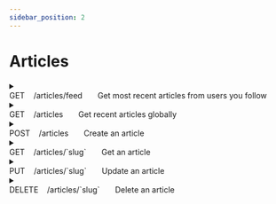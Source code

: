```yaml
---
sidebar_position: 2
---
```



#  Articles

<details>
  <summary>
    <div>
       <span style={{ fontWeight: 'bold', color: '#0096FF' }}>GET</span>&nbsp; &nbsp; /articles/feed &nbsp; &nbsp; &nbsp; Get most recent articles from users you follow
    </div>
  </summary>
  
  **Parameters:**
  | Name                                       | Description                                                                       |
  | ------------------------------------------ | --------------------------------------------------------------------------------- |
  | `offset` <h6>integer</h6> <h6>(query)</h6> | <h6>The number of items to skip before starting to collect the result set.</h6> 2 |
  | `limit` <h6>integer</h6> <h6>(query)</h6>  | <h6>The numbers of items to return.</h6> 3                                        |

  **Responses:**

  **Curl:**
  ```bash
  curl -X 'GET' \
    'http://localhost:3000/api/articles/feed?offset=2&limit=3' \
    -H 'accept: */*' \
    -H 'Authorization: Bearer eyJhbGciOiJIUzI1NiIsInR5cCI6IkpXVCJ9.eyJpZCI6ImNsc3QxZDJ3czAwMDA2M3hiZTVsZHFsOHoiLCJpYXQiOjE3MDg1MTIxMDV9.9Ar6eoPvWM1ydXFwhsrUy2lHIhoLG5AnskFzAvd9sm4'
  ```

  **Request URL:**
  
  http://localhost:3000/api/articles/feed?offset=2&limit=3

  **Server response:**
  | Code | Details        |
  | ---- | -------------- |
  | 200  | See JSON below |

  ```json
  {
    "articles": 
    [
        {
            "slug": "connecting-the-port-wont-do-anything-we-need-to-program-the-haptic-RSS-pixel!-120833",
            "title": "connecting the port wont do anything, we need to program the haptic RSS pixel!",
            "description": "Ea hic voluptatum omnis dolorum pariatur sed illo ea. Praesentium veniam vitae pariatur quae. Optio aspernatur aut ut recusandae.",
            "body": "Qui corrupti at eius cumque adipisci ut sunt voluptates ab. Ut atque harum inventore natus facere sed molestiae.\\nQuia aliquid ut.\\nAnimi sunt rem et sit ullam dolorem ab consequatur modi. Debitis facilis dolorum maiores aut et.\\nEa voluptas magnam deserunt at ut sunt voluptatem.\\nEt voluptatem voluptatem.\\nUt est fugiat magnam. Consequatur odit voluptatem qui.\\nQui quis sequi vel corrupti asperiores soluta rerum.\\nIusto at id quod reiciendis. Voluptatum tempora voluptas est odio iure odio dolorem.\\nVoluptatum est deleniti explicabo explicabo harum provident quis molestiae. Ut atque harum inventore natus facere sed molestiae.\\nQuia aliquid ut.\\nAnimi sunt rem et sit ullam dolorem ab consequatur modi. Officia vero fugiat sit praesentium fugiat id cumque.\\nEt iste amet dolores molestiae quo dignissimos recusandae.\\nAliquam explicabo facilis asperiores ea optio.\\nExplicabo ut quia harum corrupti omnis.\\nOmnis sit mollitia qui dolorem ipsam sed aut. Ipsa cumque ad repellat qui libero quia impedit fugiat.\\nExcepturi ut vitae recusandae eos quisquam et voluptatem.\\nNeque nostrum distinctio provident eius tempore odio aliquid.\\nSaepe ut suscipit architecto. Provident saepe omnis non molestiae natus et.\\nAccusamus laudantium hic unde voluptate et sunt voluptatem.\\nMollitia velit id eius mollitia occaecati repudiandae. Sunt hic autem eum sint quia vitae.",
            "tagList": [
                "eos",
                "nulla",
                "quaerat",
                "quos"
            ],
            "createdAt": "2022-12-09T13:45:20.603Z",
            "updatedAt": "2022-12-09T13:45:20.603Z",
            "favorited": false,
            "favoritesCount": 0,
            "author": {
                "username": "Einar Abdi",
                "bio": null,
                "image": "https://api.realworld.io/images/demo-avatar.png",
                "following": true
            }
        },
        {
            "slug": "You-cant-hack-the-card-without-indexing-the-primary-XSS-capacitor!-120833",
            "title": "You cant hack the card without indexing the primary XSS capacitor!",
            "description": "Aut facere quaerat sapiente inventore libero impedit vero. Animi harum assumenda autem sint necessitatibus fugiat. Qui eligendi et ut distinctio.",
            "body": "Ut in omnis sapiente laboriosam autem laborum.\\nRepellendus et beatae qui qui numquam saepe.\\nNon vitae molestias quos illum.\\nSed fugiat qui ullam molestias ad ullam dolore.\\nAutem ex minus distinctio dicta sapiente beatae veritatis at. Eveniet sit ipsa officiis laborum.\\nIn vel est omnis sed impedit quod magni.\\nDignissimos quis illum qui atque aut ut quasi sequi. Libero sed ut architecto.\\nEx itaque et modi aut voluptatem alias quae.\\nModi dolor cupiditate sit.\\nDelectus consectetur nobis aliquid deserunt sint ut et voluptas.\\nCorrupti in labore laborum quod. Laborum est maxime enim accusantium magnam.\\nRerum dolorum minus laudantium delectus eligendi necessitatibus quia.\\nDeleniti consequatur explicabo aut nobis est vero tempore.\\nExcepturi earum quo quod voluptatem quo iure vel sapiente occaecati.\\nConsectetur consequatur corporis doloribus omnis harum voluptas esse amet. Ducimus dolores recusandae.\\nEa aut aperiam et aut eos inventore.\\nQuia cum ducimus autem iste.\\nQuos consequuntur est delectus temporibus autem. Animi enim quo deserunt.\\nAmet facilis at laboriosam.\\nRerum assumenda harum et sapiente suscipit ipsa fugiat.\\nSunt ut aut rem expedita consequatur optio.\\nRecusandae tenetur rerum quos culpa. Ipsam voluptate fugiat iusto illo dignissimos rerum sint placeat.\\nLabore sit omnis. Molestias non debitis quibusdam quis quod.\\nSaepe ab et hic unde et sed.\\nMagni voluptatem est.\\nEt similique quo porro et. Dolorum eius dignissimos et magnam voluptate aut voluptatem natus.\\nAut sint est eum molestiae consequatur officia omnis.\\nQuae et quam odit voluptatum itaque ducimus magni dolores ab.\\nDolorum sed iure voluptatem et reiciendis. Ut atque harum inventore natus facere sed molestiae.\\nQuia aliquid ut.\\nAnimi sunt rem et sit ullam dolorem ab consequatur modi.",
            "tagList": [
                "necessitatibus",
                "quas",
                "unde",
                "voluptatem"
            ],
            "createdAt": "2022-12-09T13:45:20.602Z",
            "updatedAt": "2022-12-09T13:45:20.602Z",
            "favorited": false,
            "favoritesCount": 0,
            "author": {
                "username": "Einar Abdi",
                "bio": null,
                "image": "https://api.realworld.io/images/demo-avatar.png",
                "following": true
            }
        },
        {
            "slug": "Use-the-back-end-AI-firewall-then-you-can-parse-the-optical-program!-120833",
            "title": "Use the back-end AI firewall, then you can parse the optical program!",
            "description": "Esse omnis enim odit. Veniam sed iusto. Voluptas libero accusamus. Corporis consequatur ut voluptas corporis blanditiis laudantium consequatur ea ducimus. Incidunt incidunt molestiae.",
            "body": "Doloribus consequatur et labore suscipit deserunt tempore ad quasi sed.\\nQuam cupiditate modi dolor et eos et culpa qui.\\nDelectus molestias ea id.\\nIllum ea unde sapiente non non non.\\nDolorem ut sed magni. Aut ipsa et qui vel similique sed hic a.\\nVoluptates dolorem culpa nihil aut ipsam voluptatem. Voluptatum tempora voluptas est odio iure odio dolorem.\\nVoluptatum est deleniti explicabo explicabo harum provident quis molestiae. Libero sed ut architecto.\\nEx itaque et modi aut voluptatem alias quae.\\nModi dolor cupiditate sit.\\nDelectus consectetur nobis aliquid deserunt sint ut et voluptas.\\nCorrupti in labore laborum quod. Cupiditate officia voluptatum.\\nTenetur facere eum distinctio animi qui laboriosam.\\nQuod sed voluptatem et cumque est eos.\\nSint id provident suscipit harum odio et. Sunt excepturi ut dolore fuga.\\nAutem eum maiores aut nihil magnam corporis consectetur sit. Voluptatem cumque molestias soluta consequatur aut voluptatibus beatae vel commodi.\\nNulla voluptatem aut. Minima qui ut nulla eius.\\nA incidunt ipsum tempore porro tempore.\\nFugit quas voluptas ducimus aut.\\nTempore nostrum velit expedita voluptate est.\\nNam iste explicabo tempore impedit voluptas. Ab quis aut earum.\\nVoluptatem sint accusantium sed cupiditate optio.\\nConsequatur in dolores aut enim.\\nNon sunt atque maxime dolores.\\nNam impedit sit. Rerum minus et quia et dolorem officiis sunt id.\\nPariatur dolorum sint blanditiis ex vero optio.\\nQuam numquam omnis porro voluptatem.",
            "tagList": ["maiores", "nostrum", "quaerat", "quas"],
            "createdAt": "2022-12-09T13:45:20.602Z",
            "updatedAt": "2022-12-09T13:45:20.602Z",
            "favorited": false,
            "favoritesCount": 1,
            "author": {
                "username": "Einar Abdi",
                "bio": null,
                "image": "https://api.realworld.io/images/demo-avatar.png",
                "following": true,
            },
        },
    ],
  "articlesCount": 24
  }
     
  ```
  | Response headers               |
  | ------------------------------ |
  | content-type: application/json |

  **Responses:**
  | Code | Description                                                           | Links    |
  | ---- | --------------------------------------------------------------------- | -------- |
  | 200  | Successfully retrieved the most recent articles from users you follow | No links |
  | 401  | Unauthorized                                                          | No links |
  | 422  | Unexpected error                                                      | No links |

</details>

<details>
  <summary>
    <div>
      <span style={{ fontWeight: 'bold', color: '#0096FF' }}>GET</span>&nbsp; &nbsp; /articles &nbsp; &nbsp; &nbsp; Get recent articles globally
    </div>
  </summary>

  **Parameters:**
  | Name                                         | Description                                                                     |
  | -------------------------------------------- | ------------------------------------------------------------------------------- |
  | `tag` <h6>string</h6> <h6>(query)</h6>       | <h6>Filter by tag set.</h6> dicta                                               |
  | `author` <h6>string</h6> <h6>(query)</h6>    | <h6>Filter by author (username)</h6> Andrey Esteban                             |
  | `favorited` <h6>string</h6> <h6>(query)</h6> | <h6>Filter by favorites of a user (username)</h6> user518                       |
  | `offset` <h6>integer</h6> <h6>(query)</h6>   | <h6>The number of items to skip before starting to collect the result set.</h6> |
  | `limit` <h6>integer</h6> <h6>(query)</h6>    | <h6>The numbers of items to return.</h6>                                        |

  **Responses:**

  **Curl:**
  ```bash
  curl -X 'GET' \
    'http://localhost:3000/api/articles?tag=dicta&author=Andrey%20Esteban&favorited=user518' \
    -H 'accept: */*' \
    -H 'Authorization: Bearer eyJhbGciOiJIUzI1NiIsInR5cCI6IkpXVCJ9.eyJpZCI6ImNsc3QxZDJ3czAwMDA2M3hiZTVsZHFsOHoiLCJpYXQiOjE3MDg1MTIxMDV9.9Ar6eoPvWM1ydXFwhsrUy2lHIhoLG5AnskFzAvd9sm4'
  ```

  **Request URL:**
  
  http://localhost:3000/api/articles?tag=dicta&author=Andrey%20Esteban&favorited=user518

  **Server response:**
  | Code | Details        |
  | ---- | -------------- |
  | 200  | See JSON below |

  ```json
  {
    "articles": 
    [
        {
            "slug": "Quia...", 
            "title": "Quia doloribus...", 
            "description": "Quo nihil assumenda...", 
            "body": "Laborum est maxime...", 
            "tagList": ["dicta", "quas", "qui", "unde"], 
            "createdAt": "2022-10-09T10:09:51.618Z", 
            "updatedAt": "2022-10-09T10:09:51.618Z", 
            "favorited": true,
            "favoritesCount": 1,
            "author": {
                "username": "Andrey Esteban",
                "bio": null,
                "image": "https://api.realworld.io/images/demo-avatar.png",
                "following": false 
            }  
       }, 
       {
            "slug": "Quae...",
            "title": "Quae nemo...",
            "description": "Labore corporis blanditiis...",
            "body": "Facere consequatur...",
            "tagList": ["asperiores", "consectetur", "dicta", "nihil"],
            "createdAt": "2022-10-09T10:09:51.617Z",
            "updatedAt": "2022-10-09T10:09:51.617Z",
            "favorited": true,
            "favoritesCount": 1,
            "author": {
                "username": "Andrey Esteban",
                "bio": null,
                "image": "https://api.realworld.io/images/demo-avatar.png",
                "following": false
            }
       }
    ],
    "articlesCount": 2
  }
  ```

  | Response headers               |
  | ------------------------------ |
  | content-type: application/json |

  **Responses:**
  | Code | Description                            | Links    |
  | ---- | -------------------------------------- | -------- |
  | 200  | Global articles retrieved successfully | No links |
  | 401  | Unauthorized                           | No links |
  | 422  | Unexpected error                       | No links |

</details>

<details>

  <summary>
    <div>
      <span style={{ fontWeight: 'bold', color: '#008000' }}>POST</span>&nbsp; &nbsp; /articles &nbsp; &nbsp; &nbsp; Create an article
    </div>
  </summary>

  **Parameters:** No parameters

  **Request Body:**
  ```json
  {
    "article": {
      "title": "The best flowers by post: Delight delivered to your doorstep",
      "description": "Whether you’re wishing someone a happy birthday, good luck or sending roses just because, a stunning bouquet sometimes speaks louder than words.",
      "body": "There are plenty of avenues you can take to send your loved ones (or yourself) fresh arrangements without even leaving the house. Some companies are more conventional and hand deliver blooms in vases, some send blossoms in a letterbox-shaped package and many are tapping into the increasing popularity of subscription services — by sending you the most in-season flowers on a weekly or monthly basis throughout the year.",
      "tagList": [
      "Flowers", "Delivery"
      ]
    }
  }
  ```

  **Responses:**

  **Curl:**
  ```bash
  curl -X 'POST' \
    'http://localhost:3000/api/articles' \
    -H 'accept: */*' \
    -H 'Authorization: Bearer eyJhbGciOiJIUzI1NiIsInR5cCI6IkpXVCJ9.eyJpZCI6ImNsc3QxZDJ3czAwMDA2M3hiZTVsZHFsOHoiLCJpYXQiOjE3MDg1MTIxMDV9.9Ar6eoPvWM1ydXFwhsrUy2lHIhoLG5AnskFzAvd9sm4' \
    -H 'Content-Type: application/json' \
    -d '{
        "article": 
        {
            "title": "The best flowers by post: Delight delivered to your doorstep",
            "description": "Whether you’re wishing someone a happy birthday, good luck or sending roses just because, a stunning bouquet sometimes speaks louder than words.",
            "body": "There are plenty of avenues you can take to send your loved ones (or yourself) fresh arrangements without even leaving the house. Some companies are more conventional and hand deliver blooms in vases, some send blossoms in a letterbox-shaped package and many are tapping into the increasing popularity of subscription services — by sending you the most in-season flowers on a weekly or monthly basis throughout the year.",
            "tagList": [
                "Flowers", "Delivery"
            ]
        }
    }'
  ```
  
  **Request URL:**
  
  http://localhost:3000/api/articles

  **Server response:**
  | Code | Details        |
  | ---- | -------------- |
  | 201  | See JSON below |

  ```json
  {
    "article": 
    {
        "slug": "the-best-flowers-by-post:-delight-delivered-to-your-doorstep-6",
        "title": "The best flowers by post: Delight delivered to your doorstep",
        "description": "Whether you’re wishing someone a happy birthday, good luck or sending roses just because, a stunning bouquet sometimes speaks louder than words.",
        "body": "There are plenty of avenues you can take to send your loved ones (or yourself) fresh arrangements without even leaving the house. Some companies are more conventional and hand deliver blooms in vases, some send blossoms in a letterbox-shaped package and many are tapping into the increasing popularity of subscription services — by sending you the most in-season flowers on a weekly or monthly basis throughout the year.",
        "tagList": [
            "Delivery",
            "Flowers"
        ],
        "createdAt": "2024-02-23T13:41:10.926Z",
        "updatedAt": "2024-02-23T13:41:10.926Z",
        "favorited": false,
        "favoritesCount": 0,
        "author": 
        {
            "username": "user518",
            "bio": null,
            "image": null,
            "following": false
        }
    }
  }
  ```

  | Response headers               |
  | ------------------------------ |
  | content-type: application/json |

  **Responses:**
  | Code | Description                  | Links    |
  | ---- | ---------------------------- | -------- |
  | 201  | Article created successfully | No links |
  | 401  | Unauthorized                 | No links |
  | 422  | Unexpected error             | No links |

</details>

<details>

  <summary>
    <div>
      <span style={{ fontWeight: 'bold', color: '#0096FF' }}>GET</span>&nbsp; &nbsp; /articles/`slug` &nbsp; &nbsp; &nbsp; Get an article
    </div>
  </summary>

  **Parameters:**
  
  | Name                                                                            | Description |
  | ------------------------------------------------------------------------------- | ----------- |
  | `slug`<sup style={{ color: '#EE4B2B' }}>*</sup> <h6>string</h6> <h6>(path)</h6> | new-one-2   |

  **Responses:**

  **Curl:**
  ```bash
  curl -X 'GET' \
    'http://localhost:3000/api/articles/new-one-2' \
    -H 'accept: */*'
  ```

  **Request URL:**
  
  http://localhost:3000/api/articles/new-one-2

  **Server response:**
  | Code | Details        |
  | ---- | -------------- |
  | 200  | See JSON below |

  ```json
  {
    "article": {
        "slug": "new-one-2",
        "title": "New one",
        "description": "Slugs",
        "body": "# Slugs\n\n## What is a slug\n\n### Wrong syntax (fixed)\n\n```javascript\nconsole.log(\"HEY\")\n```\n\n- Point 1\n- Point 2\n\n1. First\n2. Second",
        "tagList": [
            "can you change me?",
            "markdown",
            "test"
        ],
        "createdAt": "2023-08-09T21:08:11.735Z",
        "updatedAt": "2023-08-09T21:19:06.178Z",
        "favorited": false,
        "favoritesCount": 0,
        "author": {
            "username": "gutentag2012",
            "bio": "",
            "image": "https://api.realworld.io/images/smiley-cyrus.jpeg",
            "following": true
        }
    }
  }
  ```

  | Response headers               |
  | ------------------------------ |
  | content-type: application/json |

  **Responses:**
  | Code | Description                    | Links    |
  | ---- | ------------------------------ | -------- |
  | 200  | Article retrieved successfully | No links |
  | 422  | Unexpected error               | No links |

</details>

<details>

  <summary>
    <div>
      <span style={{ fontWeight: 'bold', color: '#FFA500' }}>PUT</span>&nbsp; &nbsp; /articles/`slug` &nbsp; &nbsp; &nbsp; Update an article
    </div>
  </summary>

  **Parameters:**
  
  | Name                                                                            | Description                |
  | ------------------------------------------------------------------------------- | -------------------------- |
  | `slug`<sup style={{ color: '#EE4B2B' }}>*</sup> <h6>string</h6> <h6>(path)</h6> | how-to-train-your-dragon-1 |

  **Request Body:**
  ```json
  {
    "article": {
        "body": "with enough food"
    }
  }
  ```
  
  **Responses:**

  **Curl:**
  ```bash
  curl -X 'PUT' \
    'http://localhost:3000/api/articles/how-to-train-your-dragon-1' \
    -H 'accept: */*' \
    -H 'Authorization: Bearer eyJhbGciOiJIUzI1NiIsInR5cCI6IkpXVCJ9.eyJpZCI6ImNsc3QxZDJ3czAwMDA2M3hiZTVsZHFsOHoiLCJpYXQiOjE3MDg1MTIxMDV9.9Ar6eoPvWM1ydXFwhsrUy2lHIhoLG5AnskFzAvd9sm4' \
    -H 'Content-Type: application/json' \
    -d '{
        "article": 
        {
            "body": "with enough food"
        }
    }'
  ```

  **Request URL:**
  
  http://localhost:3000/api/articles/how-to-train-your-dragon-1

  **Server response:**
  | Code | Details        |
  | ---- | -------------- |
  | 200  | See JSON below |

  ```json
  {
    "article": {
        "slug": "how-to-train-your-dragon-1",
        "title": "How to train your dragon",
        "description": "Ever wonder how?",
        "body": "with enough food",
        "tagList": [
            "dragons",
            "training"
        ],
        "createdAt": "2023-08-10T17:45:10.407Z",
        "updatedAt": "2024-02-24T01:12:25.977Z",
        "favorited": false,
        "favoritesCount": 1,
        "author": {
            "username": "u1691689493",
            "bio": null,
            "image": null,
            "following": false
        }
    }
  }
  ```

  | Response headers               |
  | ------------------------------ |
  | content-type: application/json |

  **Responses:**
  | Code | Description                  | Links    |
  | ---- | ---------------------------- | -------- |
  | 200  | Article updated successfully | No links |
  | 401  | Unauthorized                 | No links |
  | 422  | Unexpected error             | No links |

</details>

<details>

  <summary>
    <div>
      <span style={{ fontWeight: 'bold', color: '#EE4B2B' }}>DELETE</span>&nbsp; &nbsp; /articles/`slug` &nbsp; &nbsp; &nbsp; Delete an article
    </div>
  </summary>
  
  **Parameters:**
  
  | Name                                                                            | Description                                                    |
  | ------------------------------------------------------------------------------- | -------------------------------------------------------------- |
  | `slug`<sup style={{ color: '#EE4B2B' }}>*</sup> <h6>string</h6> <h6>(path)</h6> | the-best-flowers-by-post:-delight-delivered-to-your-doorstep-6 |
 
  **Responses:**

  **Curl:**
  ```bash
  curl -X 'DELETE' \
    'http://localhost:3000/api/articles/the-best-flowers-by-post%3A-delight-delivered-to-your-doorstep-6' \
    -H 'accept: */*' \
    -H 'Authorization: Bearer eyJhbGciOiJIUzI1NiIsInR5cCI6IkpXVCJ9.eyJpZCI6ImNsc3QxZDJ3czAwMDA2M3hiZTVsZHFsOHoiLCJpYXQiOjE3MDg1MTIxMDV9.9Ar6eoPvWM1ydXFwhsrUy2lHIhoLG5AnskFzAvd9sm4'
  ```

  **Request URL:**
  
  http://localhost:3000/api/articles/the-best-flowers-by-post%3A-delight-delivered-to-your-doorstep-6

  **Server response:**
  | Code | Details                        |
  | ---- | ------------------------------ |
  | 200  |                                |
  |      | **Response headers**           |
  |      | content-type: application/json |

  **Responses:**
  | Code | Description                  | Links    |
  | ---- | ---------------------------- | -------- |
  | 200  | Article deleted successfully | No links |
  | 401  | Unauthorized                 | No links |
  | 422  | Unexpected error             | No links |

</details>